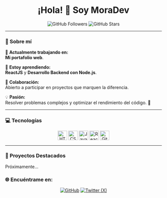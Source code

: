 <h1 align="center">¡Hola! 👋 Soy MoraDev</h1>
<p align="center">
  <img src="https://img.shields.io/github/followers/Morales71?style=social" alt="GitHub Followers">
  <img src="https://img.shields.io/github/stars/Morales71?style=social" alt="GitHub Stars">
</p>

---

### 🌟 Sobre mí
🌱 **Actualmente trabajando en:**  
**Mi portafolio web**.  

📘 **Estoy aprendiendo:**  
**ReactJS** y **Desarrollo Backend con Node.js**.

🤝 **Colaboración:**  
Abierto a participar en proyectos que marquen la diferencia.

💡 **Pasión:**  
Resolver problemas complejos y optimizar el rendimiento del código. 🚀

---

### 💻 Tecnologías
<p align="center">
  <img src="https://img.shields.io/badge/HTML5-E34F26?style=for-the-badge&logo=html5&logoColor=white" alt="HTML5" height="30px">
  <img src="https://img.shields.io/badge/CSS3-1572B6?style=for-the-badge&logo=css3&logoColor=white" alt="CSS3" height="30px">
  <img src="https://img.shields.io/badge/JavaScript-F7DF1E?style=for-the-badge&logo=javascript&logoColor=black" alt="JavaScript" height="30px">
  <img src="https://img.shields.io/badge/React-61DAFB?style=for-the-badge&logo=react&logoColor=black" alt="React" height="30px">
  <img src="https://img.shields.io/badge/Git-F05032?style=for-the-badge&logo=git&logoColor=white" alt="Git" height="30px">
</p>

---

### 📂 Proyectos Destacados
Próximamente...

### 🌐 Encuéntrame en:
<p align="center">
  <a href="https://github.com/Morales71"><img src="https://img.shields.io/badge/GitHub-%2312100E.svg?style=for-the-badge&logo=github&logoColor=white" alt="GitHub"></a>
  <a href="https://x.com/TuNombreDeUsuarioX"><img src="https://img.shields.io/badge/X-%23000000.svg?style=for-the-badge&logo=x&logoColor=white" alt="Twitter (X)"></a>
  <a href
